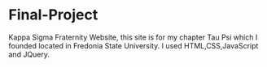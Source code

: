 # Final-Project
Kappa Sigma Fraternity Website, this site is for my chapter Tau Psi which I founded located in Fredonia State University. I used HTML,CSS,JavaScript and JQuery.
